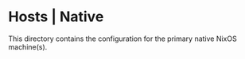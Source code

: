 # Hosts | Native

This directory contains the configuration for the primary native NixOS machine(s).
